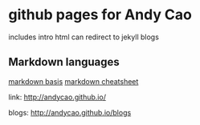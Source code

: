# github pages for Andy Cao

includes intro html can redirect to jekyll blogs

## Markdown languages

[markdown basis](https://help.github.com/articles/markdown-basics/)
[markdown cheatsheet](https://github.com/adam-p/markdown-here/wiki/Markdown-Cheatsheet)

link:
http://andycao.github.io/

blogs:
http://andycao.github.io/blogs
